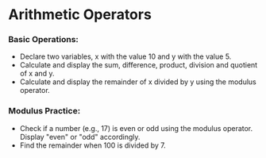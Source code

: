 # Arithmetic Operators

### Basic Operations:
- Declare two variables, x with the value 10 and y with the value 5.
- Calculate and display the sum, difference, product, division and quotient of x and y.
- Calculate and display the remainder of x divided by y using the modulus operator.


### Modulus Practice:
- Check if a number (e.g., 17) is even or odd using the modulus operator. Display "even" or "odd" accordingly.
- Find the remainder when 100 is divided by 7.